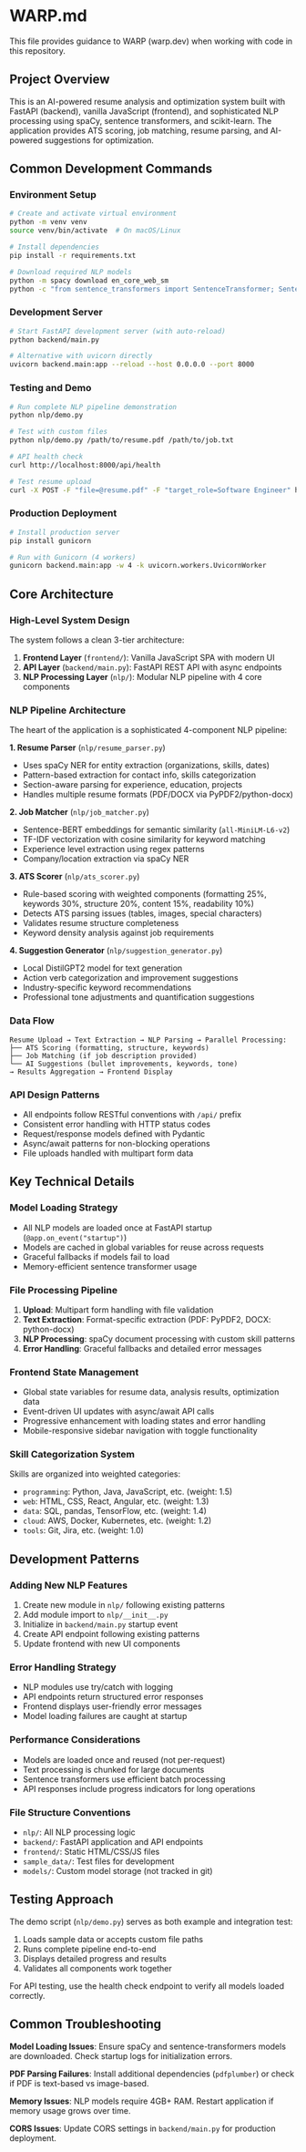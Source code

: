 # WARP.md

This file provides guidance to WARP (warp.dev) when working with code in this repository.

## Project Overview

This is an AI-powered resume analysis and optimization system built with FastAPI (backend), vanilla JavaScript (frontend), and sophisticated NLP processing using spaCy, sentence transformers, and scikit-learn. The application provides ATS scoring, job matching, resume parsing, and AI-powered suggestions for optimization.

## Common Development Commands

### Environment Setup
```bash
# Create and activate virtual environment
python -m venv venv
source venv/bin/activate  # On macOS/Linux

# Install dependencies  
pip install -r requirements.txt

# Download required NLP models
python -m spacy download en_core_web_sm
python -c "from sentence_transformers import SentenceTransformer; SentenceTransformer('all-MiniLM-L6-v2')"
```

### Development Server
```bash
# Start FastAPI development server (with auto-reload)
python backend/main.py

# Alternative with uvicorn directly
uvicorn backend.main:app --reload --host 0.0.0.0 --port 8000
```

### Testing and Demo
```bash
# Run complete NLP pipeline demonstration
python nlp/demo.py

# Test with custom files
python nlp/demo.py /path/to/resume.pdf /path/to/job.txt

# API health check
curl http://localhost:8000/api/health

# Test resume upload
curl -X POST -F "file=@resume.pdf" -F "target_role=Software Engineer" http://localhost:8000/api/upload-resume
```

### Production Deployment  
```bash
# Install production server
pip install gunicorn

# Run with Gunicorn (4 workers)
gunicorn backend.main:app -w 4 -k uvicorn.workers.UvicornWorker
```

## Core Architecture

### High-Level System Design
The system follows a clean 3-tier architecture:

1. **Frontend Layer** (`frontend/`): Vanilla JavaScript SPA with modern UI
2. **API Layer** (`backend/main.py`): FastAPI REST API with async endpoints
3. **NLP Processing Layer** (`nlp/`): Modular NLP pipeline with 4 core components

### NLP Pipeline Architecture
The heart of the application is a sophisticated 4-component NLP pipeline:

**1. Resume Parser** (`nlp/resume_parser.py`)
- Uses spaCy NER for entity extraction (organizations, skills, dates)
- Pattern-based extraction for contact info, skills categorization
- Section-aware parsing for experience, education, projects
- Handles multiple resume formats (PDF/DOCX via PyPDF2/python-docx)

**2. Job Matcher** (`nlp/job_matcher.py`)  
- Sentence-BERT embeddings for semantic similarity (`all-MiniLM-L6-v2`)
- TF-IDF vectorization with cosine similarity for keyword matching
- Experience level extraction using regex patterns
- Company/location extraction via spaCy NER

**3. ATS Scorer** (`nlp/ats_scorer.py`)
- Rule-based scoring with weighted components (formatting 25%, keywords 30%, structure 20%, content 15%, readability 10%)
- Detects ATS parsing issues (tables, images, special characters)
- Validates resume structure completeness
- Keyword density analysis against job requirements

**4. Suggestion Generator** (`nlp/suggestion_generator.py`)
- Local DistilGPT2 model for text generation
- Action verb categorization and improvement suggestions  
- Industry-specific keyword recommendations
- Professional tone adjustments and quantification suggestions

### Data Flow
```
Resume Upload → Text Extraction → NLP Parsing → Parallel Processing:
├── ATS Scoring (formatting, structure, keywords)
├── Job Matching (if job description provided)  
└── AI Suggestions (bullet improvements, keywords, tone)
→ Results Aggregation → Frontend Display
```

### API Design Patterns
- All endpoints follow RESTful conventions with `/api/` prefix
- Consistent error handling with HTTP status codes
- Request/response models defined with Pydantic
- Async/await patterns for non-blocking operations
- File uploads handled with multipart form data

## Key Technical Details

### Model Loading Strategy
- All NLP models are loaded once at FastAPI startup (`@app.on_event("startup")`)
- Models are cached in global variables for reuse across requests
- Graceful fallbacks if models fail to load
- Memory-efficient sentence transformer usage

### File Processing Pipeline
1. **Upload**: Multipart form handling with file validation
2. **Text Extraction**: Format-specific extraction (PDF: PyPDF2, DOCX: python-docx)
3. **NLP Processing**: spaCy document processing with custom skill patterns
4. **Error Handling**: Graceful fallbacks and detailed error messages

### Frontend State Management
- Global state variables for resume data, analysis results, optimization data
- Event-driven UI updates with async/await API calls
- Progressive enhancement with loading states and error handling
- Mobile-responsive sidebar navigation with toggle functionality

### Skill Categorization System
Skills are organized into weighted categories:
- `programming`: Python, Java, JavaScript, etc. (weight: 1.5)
- `web`: HTML, CSS, React, Angular, etc. (weight: 1.3) 
- `data`: SQL, pandas, TensorFlow, etc. (weight: 1.4)
- `cloud`: AWS, Docker, Kubernetes, etc. (weight: 1.2)
- `tools`: Git, Jira, etc. (weight: 1.0)

## Development Patterns

### Adding New NLP Features
1. Create new module in `nlp/` following existing patterns
2. Add module import to `nlp/__init__.py`
3. Initialize in `backend/main.py` startup event
4. Create API endpoint following existing patterns
5. Update frontend with new UI components

### Error Handling Strategy
- NLP modules use try/catch with logging
- API endpoints return structured error responses
- Frontend displays user-friendly error messages
- Model loading failures are caught at startup

### Performance Considerations
- Models are loaded once and reused (not per-request)
- Text processing is chunked for large documents
- Sentence transformers use efficient batch processing
- API responses include progress indicators for long operations

### File Structure Conventions
- `nlp/`: All NLP processing logic
- `backend/`: FastAPI application and API endpoints
- `frontend/`: Static HTML/CSS/JS files
- `sample_data/`: Test files for development
- `models/`: Custom model storage (not tracked in git)

## Testing Approach

The demo script (`nlp/demo.py`) serves as both example and integration test:
1. Loads sample data or accepts custom file paths
2. Runs complete pipeline end-to-end  
3. Displays detailed progress and results
4. Validates all components work together

For API testing, use the health check endpoint to verify all models loaded correctly.

## Common Troubleshooting

**Model Loading Issues**: Ensure spaCy and sentence-transformers models are downloaded. Check startup logs for initialization errors.

**PDF Parsing Failures**: Install additional dependencies (`pdfplumber`) or check if PDF is text-based vs image-based.

**Memory Issues**: NLP models require 4GB+ RAM. Restart application if memory usage grows over time.

**CORS Issues**: Update CORS settings in `backend/main.py` for production deployment.